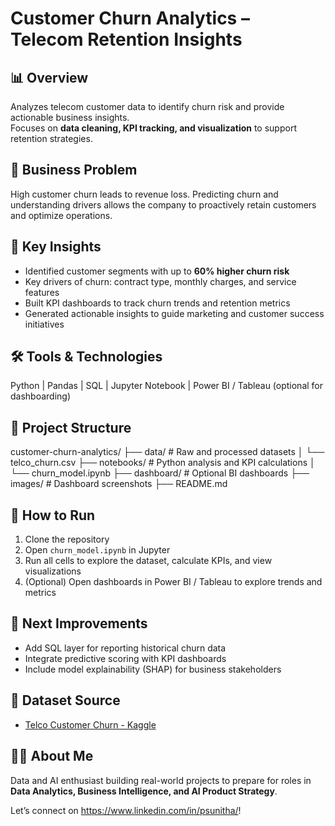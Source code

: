 # Customer Churn Analytics – Telecom Retention Insights

## 📊 Overview
Analyzes telecom customer data to identify churn risk and provide actionable business insights.  
Focuses on **data cleaning, KPI tracking, and visualization** to support retention strategies.

## 🎯 Business Problem
High customer churn leads to revenue loss. Predicting churn and understanding drivers allows the company to proactively retain customers and optimize operations.

## 🧠 Key Insights
- Identified customer segments with up to **60% higher churn risk**  
- Key drivers of churn: contract type, monthly charges, and service features  
- Built KPI dashboards to track churn trends and retention metrics  
- Generated actionable insights to guide marketing and customer success initiatives

## 🛠️ Tools & Technologies
Python | Pandas | SQL | Jupyter Notebook | Power BI / Tableau (optional for dashboarding)  

## 📁 Project Structure

customer-churn-analytics/
├── data/ # Raw and processed datasets
│ └── telco_churn.csv
├── notebooks/ # Python analysis and KPI calculations
│ └── churn_model.ipynb
├── dashboard/ # Optional BI dashboards
├── images/ # Dashboard screenshots
├── README.md


## 🚀 How to Run
1. Clone the repository  
2. Open `churn_model.ipynb` in Jupyter  
3. Run all cells to explore the dataset, calculate KPIs, and view visualizations  
4. (Optional) Open dashboards in Power BI / Tableau to explore trends and metrics

## 📌 Next Improvements
- Add SQL layer for reporting historical churn data  
- Integrate predictive scoring with KPI dashboards  
- Include model explainability (SHAP) for business stakeholders  

## 🔗 Dataset Source
- [Telco Customer Churn - Kaggle](https://www.kaggle.com/datasets/blastchar/telco-customer-churn)

## 🙋‍♀️ About Me
Data and AI enthusiast building real-world projects to prepare for roles in **Data Analytics, Business Intelligence, and AI Product Strategy**.


Let’s connect on https://www.linkedin.com/in/psunitha/!

